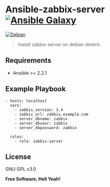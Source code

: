 Ansible-zabbix-server [![Ansible Galaxy](https://img.shields.io/badge/galaxy-zabbix--server-660198.svg)][1]
===

[![Debian](https://img.shields.io/badge/platform-debian-red.svg)]()

> Install zabbix-server on debian stretch.

Requirements
---

- Ansible >= 2.2.1

Example Playbook
---

```
- hosts: localhost
  vars:
    - zabbix_version: 3.4
    - zabbix_url: zabbix.example.com
    - server_dbname: zabbix
    - server_dbuser: zabbix
    - server_dbpassword: zabbix

  roles:
    - role: zabbix-server
```

License
---

GNU GPL v3.0

**Free Software, Hell Yeah!**

[1]: https://galaxy.ansible.com/ston3o/zabbix-server/
